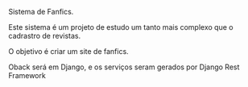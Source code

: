 Sistema de Fanfics.

Este sistema é um projeto de estudo um tanto mais complexo que o cadrastro de revistas.

O objetivo é criar um site de fanfics.

Oback será em Django, e os serviços seram gerados por Django Rest Framework
